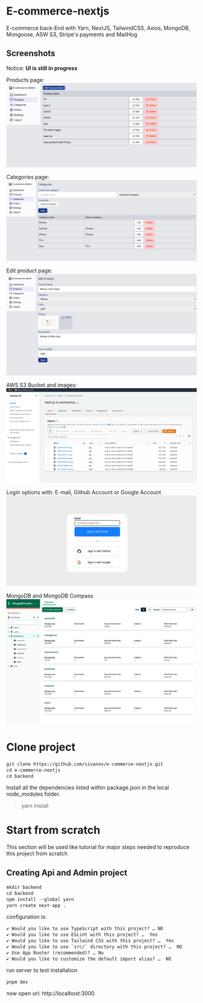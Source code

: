 # E-commerce-nextjs
E-commerce back-End with Yarn, NextJS, TailwindCSS, Axios, MongoDB, Mongoose, ASW S3, Stripe's payments and MailHog

## Screenshots

Notice: **UI is still in progress**

Products page: 
![](./backend/screenshots/products-page.png)

Categories page:
![](./backend/screenshots/categories-page.png)

Edit product page:
![](./backend/screenshots/edit-product-page.png)


AWS S3 Bucket and images:
![](./backend/screenshots/aws-s3-bucket-list-with-objects.png)

Login options with: E-mail, Github Account or Google Account
![](./backend/screenshots/login-page.png)

MongoDB and MongoDB Compass 
![](./backend/screenshots/mongoDB-collections.png)

# Clone project 
```
git clone https://github.com/sivanov/e-commerce-nextjs.git
cd e-commerce-nextjs
cd backend
```

Install all the dependencies listed within package.json in the local node_modules folder.
> yarn install

# Start from scratch
This section will be used like  tutorial for major steps needed to reproduce this project from scratch

## Creating Api and Admin project

```
mkdir backend
cd backend
npm install --global yarn
yarn create next-app .
```

configuration is:
```sh*
✔ Would you like to use TypeScript with this project? … NO
✔ Would you like to use ESLint with this project? …  Yes
✔ Would you like to use Tailwind CSS with this project? …  Yes
✔ Would you like to use `src/` directory with this project? …  NO
✔ Use App Router (recommended)? … No 
✔ Would you like to customize the default import alias? …  NO
```

run server to test installation
```
pnpm dev
```
now open url: http://localhost:3000